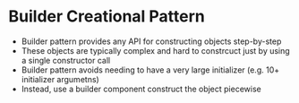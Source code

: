 # Builder Creational Pattern

- Builder pattern provides any API for constructing objects step-by-step
- These objects are typically complex and hard to constrcuct just by using a single constructor call
- Builder pattern avoids needing to have a very large initializer (e.g. 10+ initializer argumetns)
- Instead, use a builder component construct the object piecewise
